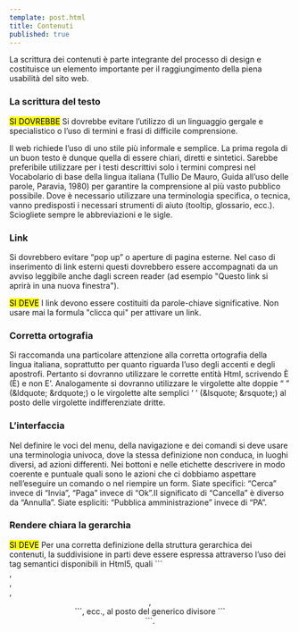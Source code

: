 ```yaml
---
template: post.html
title: Contenuti
published: true
---
```


La scrittura dei contenuti è parte integrante del processo di design e costituisce un elemento importante per il raggiungimento della piena usabilità del sito web.

### La scrittura del testo

<div class="lg-callout lg-callout-should">
<mark>SI DOVREBBE</mark>
Si dovrebbe evitare l’utilizzo di un linguaggio gergale e specialistico o l’uso di termini e frasi di difficile comprensione. 
</div>

Il web richiede l’uso di uno stile più informale e semplice. La prima regola di un buon testo 
è dunque quella di essere chiari, diretti e sintetici. Sarebbe preferibile utilizzare per i testi descrittivi 
solo i termini compresi nel Vocabolario di base della lingua italiana (Tullio De Mauro, 
Guida all’uso delle parole, Paravia, 1980) per garantire la comprensione al più vasto pubblico possibile. 
Dove è necessario utilizzare una terminologia specifica, o tecnica, vanno predisposti i necessari 
strumenti di aiuto (tooltip, glossario, ecc.). Sciogliete sempre le abbreviazioni e le sigle.

### Link

Si dovrebbero evitare “pop up” o aperture di pagina esterne. Nel caso di inserimento di link esterni questi dovrebbero essere accompagnati da un avviso leggibile anche dagli screen reader (ad esempio "Questo link si aprirà in una nuova finestra"). 

<div class="lg-callout lg-callout-must">
<mark>SI DEVE</mark>
I link devono essere costituiti da parole-chiave significative. Non usare mai la formula "clicca qui" per attivare un link. 
</div>

### Corretta ortografia
Si raccomanda una particolare attenzione alla corretta ortografia della lingua italiana, soprattutto per quanto riguarda l’uso degli accenti e degli apostrofi. Pertanto si dovranno utilizzare le corrette entità Html, scrivendo È (È) e non E’. Analogamente si dovranno utilizzare le virgolette alte doppie “ ” (&ldquote; &rdquote;) o le virgolette alte semplici ‘ ’ (&lsquote; &rsquote;) al posto delle virgolette indifferenziate dritte.

### L’interfaccia
Nel definire le voci del menu, della navigazione e dei comandi si deve usare una terminologia univoca, dove la stessa definizione non conduca, in luoghi diversi, ad azioni differenti. Nei bottoni e nelle etichette descrivere in modo coerente e puntuale quali sono le azioni che ci dobbiamo aspettare nell’eseguire un comando o nel riempire un form. Siate specifici: “Cerca” invece di “Invia”, “Paga” invece di “Ok”.Il significato di “Cancella” è diverso da “Annulla”. Siate espliciti: “Pubblica amministrazione” invece di “PA”.

### Rendere chiara la gerarchia
<div class="lg-callout lg-callout-must">
<mark>SI DEVE</mark>
Per una corretta definizione della struttura gerarchica dei contenuti, la suddivisione in parti deve essere espressa attraverso l’uso dei tag semantici disponibili in Html5, quali ```<article>, <aside>, <figcaption>, <header>, <footer>```, ecc., al posto del generico divisore ```<div>```.
</div>